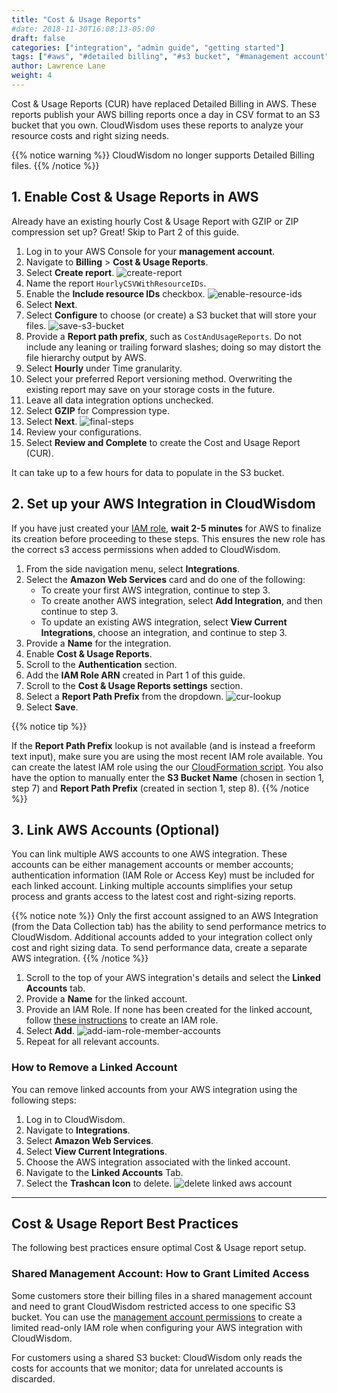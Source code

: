 ```yaml
---
title: "Cost & Usage Reports"
#date: 2018-11-30T16:08:13-05:00
draft: false
categories: ["integration", "admin guide", "getting started"]
tags: ["#aws", "#detailed billing", "#s3 bucket", "#management account"]
author: Lawrence Lane
weight: 4
---
```


Cost & Usage Reports (CUR) have replaced Detailed Billing in AWS. These reports publish your AWS billing reports once a day in CSV format to an S3 bucket that you own. CloudWisdom uses these reports to analyze your resource costs and right sizing needs.

{{% notice warning %}}
CloudWisdom no longer supports Detailed Billing files.
{{% /notice %}}

## 1. Enable Cost & Usage Reports in AWS

Already have an existing hourly Cost & Usage Report with GZIP or ZIP compression set up? Great! Skip to Part 2 of this guide.

1. Log in to your AWS Console for your **management account**.
2. Navigate to **Billing** > **Cost & Usage Reports**.
3. Select **Create report**.
![create-report](/images/aws-cur/create-report.png)
4. Name the report `HourlyCSVWithResourceIDs`.
5. Enable the **Include resource IDs** checkbox.
![enable-resource-ids](/images/aws-cur/enable-resource-ids.png)
6. Select **Next**.
7. Select **Configure** to choose (or create) a S3 bucket that will store your files.
![save-s3-bucket](/images/aws-cur/save-s3-bucket.png)
8. Provide a **Report path prefix**, such as `CostAndUsageReports`. Do not include any leaning or trailing forward slashes; doing so may distort the file hierarchy output by AWS.
9. Select **Hourly** under Time granularity.
10. Select your preferred Report versioning method. Overwriting the existing report may save on your storage costs in the future.
11. Leave all data integration options unchecked.
12. Select **GZIP** for Compression type.
13. Select **Next**.
![final-steps](/images/aws-cur/final-steps.png)
14. Review your configurations.
16. Select **Review and Complete** to create the Cost and Usage Report (CUR).

It can take up to a few hours for data to populate in the S3 bucket.

## 2. Set up your AWS Integration in CloudWisdom

If you have just created your [IAM role][1], **wait 2-5 minutes** for AWS to finalize its creation before proceeding to these steps. This ensures the new role has the correct s3 access permissions when added to CloudWisdom.

1. From the side navigation menu, select **Integrations**.
2. Select the **Amazon Web Services** card and do one of the following:
   - To create your first AWS integration, continue to step 3.
   - To create another AWS integration, select **Add Integration**, and then continue to step 3.
   - To update an existing AWS integration, select **View Current Integrations**, choose an integration, and continue to step 3.
3. Provide a **Name** for the integration.
4. Enable **Cost & Usage Reports**.
5. Scroll to the **Authentication** section.
6. Add the **IAM Role ARN** created in Part 1 of this guide.
5. Scroll to the **Cost & Usage Reports settings** section.
6. Select a **Report Path Prefix** from the dropdown.
![cur-lookup](/images/aws-cur/cur-lookup.png)
7. Select **Save**.  

{{% notice tip %}}

If the **Report Path Prefix** lookup is not available (and is instead a freeform text input), make sure you are using the most recent IAM role available. You can create the latest IAM role using the our [CloudFormation script](/integrations/aws-integration/aws-cloudformation-installation/).
You also have the option to manually enter the **S3 Bucket Name** (chosen in section 1, step 7) and **Report Path Prefix** (created in section 1, step 8).
{{% /notice %}}

## 3. Link AWS Accounts (Optional)

You can link multiple AWS accounts to one AWS integration. These accounts can be either management accounts or member accounts; authentication information (IAM Role or Access Key) must be included for each linked account. Linking multiple accounts simplifies your setup process and grants access to the latest cost and right-sizing reports.

{{% notice note %}}
Only the first account assigned to an AWS Integration (from the Data Collection tab) has the ability to send performance metrics to CloudWisdom. Additional accounts added to your integration collect only cost and right sizing data. To send performance data, create a separate AWS integration.
{{% /notice %}}

1. Scroll to the top of your AWS integration's details and select the **Linked Accounts** tab.
2. Provide a **Name** for the linked account.
3. Provide an IAM Role. If none has been created for the linked account, follow [these instructions][1] to create an IAM role.
4. Select **Add**.
![add-iam-role-member-accounts](/images/aws-cur/add-iam-role-member-accounts.png)
5. Repeat for all relevant accounts.


### How to Remove a Linked Account  

You can remove linked accounts from your AWS integration using the following steps:

1. Log in to CloudWisdom.
2. Navigate to **Integrations**.
3. Select **Amazon Web Services**.
4. Select **View Current Integrations**.
5. Choose the AWS integration associated with the linked account.
6. Navigate to the **Linked Accounts** Tab.
7. Select the **Trashcan Icon** to delete.
![delete linked aws account](/images/aws-cur/delete-linked-aws-account.png)


---

## Cost & Usage Report Best Practices

The following best practices ensure optimal Cost & Usage report setup.

### Shared Management Account: How to Grant Limited Access

Some customers store their billing files in a shared management account and need to grant CloudWisdom restricted access to one specific S3 bucket. You can use the [management account permissions](/integrations/aws-integration/aws-iam-installation/#management-account-billing-permissions) to create a limited read-only IAM role when configuring your AWS integration with CloudWisdom.

For customers using a shared S3 bucket: CloudWisdom only reads the costs for accounts that we monitor; data for unrelated accounts is discarded.


[1]: /integrations/aws-integration/aws-cloudformation-installation/
